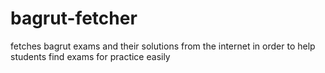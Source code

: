 # bagrut-fetcher
fetches bagrut exams and their solutions from the internet in order to help students find exams for practice easily

